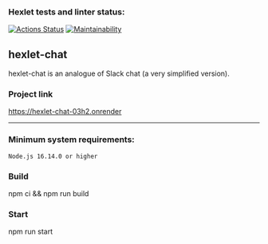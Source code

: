 ### Hexlet tests and linter status:
[![Actions Status](https://github.com/avkapitanov/frontend-project-12/workflows/hexlet-check/badge.svg)](https://github.com/avkapitanov/frontend-project-12/actions)
[![Maintainability](https://api.codeclimate.com/v1/badges/96a42e9f4d715646b38c/maintainability)](https://codeclimate.com/github/avkapitanov/frontend-project-12/maintainability)

## hexlet-chat

hexlet-chat is an analogue of Slack chat (a very simplified version).

### Project link
https://hexlet-chat-03h2.onrender

_____

### Minimum system requirements:
```
Node.js 16.14.0 or higher
```

### Build

npm ci && npm run build

### Start

npm run start